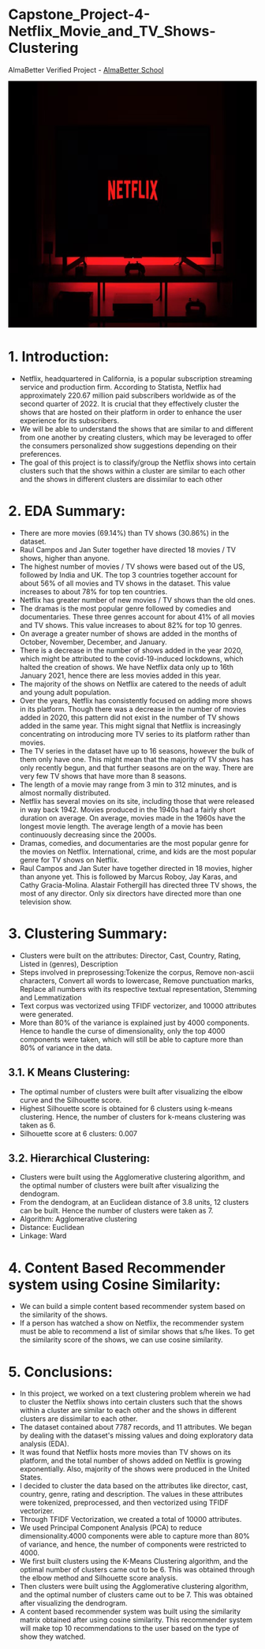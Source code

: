 # Capstone_Project-4-Netflix_Movie_and_TV_Shows-Clustering
AlmaBetter Verified Project - [AlmaBetter School](https://grow.almabetter.com/data-science/home)

<p align="center">
  <img width="800" height="500" src="https://github.com/dileep-rawat/Capstone_Project-4-Netflix_Movie_and_TV_Shows-Clustering/blob/main/netflix%20cluster.jpeg">
</p>

# 1. Introduction:
* Netflix, headquartered in California, is a popular subscription streaming service and production firm. According to Statista, Netflix had approximately 220.67 million paid subscribers worldwide as of the second quarter of 2022. It is crucial that they effectively cluster the shows that are hosted on their platform in order to enhance the user experience for its subscribers.
* We will be able to understand the shows that are similar to and different from one another by creating clusters, which may be leveraged to offer the consumers personalized show suggestions depending on their preferences.
* The goal of this project is to classify/group the Netflix shows into certain clusters such that the shows within a cluster are similar to each other and the shows in different clusters are dissimilar to each other

# 2. EDA Summary:
* There are more movies (69.14%) than TV shows (30.86%) in the dataset.
* Raul Campos and Jan Suter together have directed 18 movies / TV shows, higher than anyone.
* The highest number of movies / TV shows were based out of the US, followed by India and UK. The top 3 countries together account for about 56% of all movies and TV shows in the dataset. This value increases to about 78% for top ten countries.
* Netflix has greater number of new movies / TV shows than the old ones.
* The dramas is the most popular genre followed by comedies and documentaries. These three genres account for about 41% of all movies and TV shows. This value increases to about 82% for top 10 genres.
* On average a greater number of shows are added in the months of October, November, December, and January.
* There is a decrease in the number of shows added in the year 2020, which might be attributed to the covid-19-induced lockdowns, which halted the creation of shows. We have Netflix data only up to 16th January 2021, hence there are less movies added in this year.
* The majority of the shows on Netflix are catered to the needs of adult and young adult population.
* Over the years, Netflix has consistently focused on adding more shows in its platform. Though there was a decrease in the number of movies added in 2020, this pattern did not exist in the number of TV shows added in the same year. This might signal that Netflix is increasingly concentrating on introducing more TV series to its platform rather than movies.
* The TV series in the dataset have up to 16 seasons, however the bulk of them only have one. This might mean that the majority of TV shows has only recently begun, and that further seasons are on the way. There are very few TV shows that have more than 8 seasons.
* The length of a movie may range from 3 min to 312 minutes, and is almost normally distributed.
* Netflix has several movies on its site, including those that were released in way back 1942. Movies produced in the 1940s had a fairly short duration on average. On average, movies made in the 1960s have the longest movie length. The average length of a movie has been continuously decreasing since the 2000s.
* Dramas, comedies, and documentaries are the most popular genre for the movies on Netflix. International, crime, and kids are the most popular genre for TV shows on Netflix.
* Raul Campos and Jan Suter have together directed in 18 movies, higher than anyone yet. This is followed by Marcus Roboy, Jay Karas, and Cathy Gracia-Molina. Alastair Fothergill has directed three TV shows, the most of any director. Only six directors have directed more than one television show.

# 3. Clustering Summary:
* Clusters were built on the attributes: Director, Cast, Country, Rating, Listed in (genres), Description
* Steps involved in preprosessing:Tokenize the corpus, Remove non-ascii characters, Convert all words to lowercase, Remove punctuation marks, Replace all numbers with its respective textual representation, Stemming and Lemmatization
* Text corpus was vectorized using TFIDF vectorizer, and 10000 attributes were generated.
* More than 80% of the variance is explained just by 4000 components. Hence to handle the curse of dimensionality, only the top 4000 components were taken, which will still be able to capture more than 80% of variance in the data.
## 3.1. K Means Clustering:
* The optimal number of clusters were built after visualizing the elbow curve and the Silhouette score.
* Highest Silhouette score is obtained for 6 clusters using k-means clustering. Hence, the number of clusters for k-means clustering was taken as 6.
* Silhouette score at 6 clusters: 0.007
## 3.2. Hierarchical Clustering:
* Clusters were built using the Agglomerative clustering algorithm, and the optimal number of clusters were built after visualizing the dendogram.
* From the dendogram, at an Euclidean distance of 3.8 units, 12 clusters can be built. Hence the number of clusters were taken as 7.
* Algorithm: Agglomerative clustering
* Distance: Euclidean
* Linkage: Ward

# 4. Content Based Recommender system using Cosine Similarity:
* We can build a simple content based recommender system based on the similarity of the shows.
* If a person has watched a show on Netflix, the recommender system must be able to recommend a list of similar shows that s/he likes. To get the similarity score of the shows, we can use cosine similarity.

# 5. Conclusions:
* In this project, we worked on a text clustering problem wherein we had to cluster the Netflix shows into certain clusters such that the shows within a cluster are similar to each other and the shows in different clusters are dissimilar to each other.
* The dataset contained about 7787 records, and 11 attributes. We began by dealing with the dataset's missing values and doing exploratory data analysis (EDA).
* It was found that Netflix hosts more movies than TV shows on its platform, and the total number of shows added on Netflix is growing exponentially. Also, majority of the shows were produced in the United States.
* I decided to cluster the data based on the attributes like director, cast, country, genre, rating and description. The values in these attributes were tokenized, preprocessed, and then vectorized using TFIDF vectorizer.
* Through TFIDF Vectorization, we created a total of 10000 attributes.
* We used Principal Component Analysis (PCA) to reduce dimensionality.4000 components were able to capture more than 80% of variance, and hence, the number of components were restricted to 4000.
* We first built clusters using the K-Means Clustering algorithm, and the optimal number of clusters came out to be 6. This was obtained through the elbow method and Silhouette score analysis.
* Then clusters were built using the Agglomerative clustering algorithm, and the optimal number of clusters came out to be 7. This was obtained after visualizing the dendrogram.
* A content based recommender system was built using the similarity matrix obtained after using cosine similarity. This recommender system will make top 10 recommendations to the user based on the type of show they watched.

